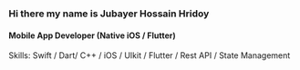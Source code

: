 ### Hi there my name is Jubayer Hossain Hridoy
#### Mobile App Developer (Native iOS / Flutter)

Skills: Swift / Dart/ C++ / iOS / UIkit / Flutter / Rest API / State Management

